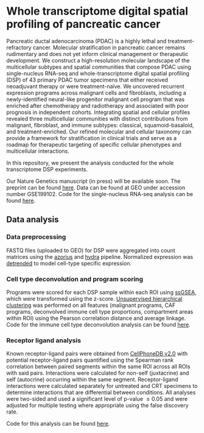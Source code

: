# Whole transcriptome digital spatial profiling of pancreatic cancer

Pancreatic ductal adenocarcinoma (PDAC) is a highly lethal and treatment-refractory cancer. Molecular stratification in pancreatic cancer remains rudimentary and does not yet inform clinical management or therapeutic development. We construct a high-resolution molecular landscape of the multicellular subtypes and spatial communities that compose PDAC using single-nucleus RNA-seq and whole-transcriptome digital spatial profiling (DSP) of 43 primary PDAC tumor specimens that either received neoadjuvant therapy or were treatment-naïve. We uncovered recurrent expression programs across malignant cells and fibroblasts, including a newly-identified neural-like progenitor malignant cell program that was enriched after chemotherapy and radiotherapy and associated with poor prognosis in independent cohorts. Integrating spatial and cellular profiles revealed three multicellular communities with distinct contributions from malignant, fibroblast, and immune subtypes: classical, squamoid-basaloid, and treatment-enriched. Our refined molecular and cellular taxonomy can provide a framework for stratification in clinical trials and serve as a roadmap for therapeutic targeting of specific cellular phenotypes and multicellular interactions.

In this repository, we present the analysis conducted for the whole transcriptome DSP experiments. 

Our Nature Genetics manuscript (in press) will be available soon. The preprint can be found [here](https://www.biorxiv.org/content/10.1101/2020.08.25.267336v1.full). Data can be found at GEO under accession number GSE199102. Code for the single-nucleus RNA-seq analysis can be found [here](https://github.com/karthikj89/humanpdac). 


## Data analysis

### Data preprocessing

FASTQ files (uploaded to GEO) for DSP were aggregated into count matrices using the [azorius](https://github.com/whwanglab/PDAC/tree/main/src/R/azorius) and [hydra](https://github.com/whwanglab/PDAC/tree/main/src/R/hydra) pipeline. Normalized expression was [detrended](https://github.com/whwanglab/PDAC/blob/main/src/R/Detrending_and_ssGSEA.R) to model cell-type specific expression. 

### Cell type deconvolution and program scoring

Programs were scored for each DSP sample within each ROI using [ssGSEA](https://github.com/whwanglab/PDAC/blob/main/src/R/Detrending_and_ssGSEA.R), which were transformed using the z-score. [Unsupervised hierarchical clustering](https://github.com/whwanglab/PDAC/blob/main/src/R/FigureED9.R) was performed on all features (malignant programs, CAF programs, deconvolved immune cell type proportions, compartment areas within ROI) using the Pearson correlation distance and average linkage. Code for the immune cell type deconvolution analysis can be found [here](https://github.com/whwanglab/PDAC/blob/main/src/R/CellTypeDeconvolution.Rmd).

### Receptor ligand analysis

Known receptor-ligand pairs were obtained from [CellPhoneDB v2.0](https://github.com/Teichlab/cellphonedb) with potential receptor-ligand pairs quantified using the Spearman rank correlation between paired segments within the same ROI across all ROIs with said pairs. Interactions were calculated for non-self (juxtacrine) and self (autocrine) occurring within the same segment. Receptor-ligand interactions were calculated separately for untreated and CRT specimens to determine interactions that are differential between conditions. All analyses were two-sided and used a significant level of p-value $\leq 0.05$ and were adjusted for multiple testing where appropriate using the false discovery rate.

Code for this analysis can be found [here](https://github.com/whwanglab/PDAC/blob/main/src/R/LigandReceptorAnalysis_Figure8.R).

